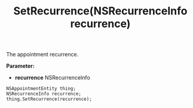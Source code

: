 ﻿---
uid: crmscript_ref_NSAppointmentEntity_SetRecurrence
title: SetRecurrence(NSRecurrenceInfo recurrence)
intellisense: NSAppointmentEntity.SetRecurrence
keywords: NSAppointmentEntity, GetRecurrence
so.topic: reference
---

The appointment recurrence.

**Parameter:** 
 - **recurrence** NSRecurrenceInfo

```crmscript
NSAppointmentEntity thing;
NSRecurrenceInfo recurrence;
thing.SetRecurrence(recurrence);
```

